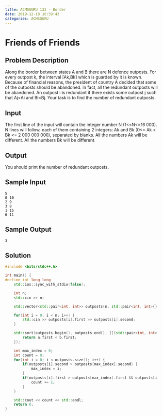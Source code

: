 ```yaml
---
title: ACMSGURU 133 - Border
date: 2019-12-18 16:59:43
categories: ACMSGURU
---
```

# Friends of Friends

<!--more-->

## Problem Description

Along the border between states A and B there are N defence outposts. For every outpost k, the interval [Ak,Bk] which is guarded by it is known. Because of financial reasons, the president of country A decided that some of the outposts should be abandoned. In fact, all the redundant outposts will be abandoned. An outpost i is redundant if there exists some outpost j such that Aj<Ai and Bi<Bj. Your task is to find the number of redundant outposts.

## Input

The first line of the input will contain the integer number N (1<=N<=16 000). N lines will follow, each of them containing 2 integers: Ak and Bk (0<= Ak < Bk <= 2 000 000 000), separated by blanks. All the numbers Ak will be different. All the numbers Bk will be different.


## Output

You should print the number of redundant outposts.

## Sample Input

```
5
0 10
2 9
3 8
1 15
6 11
```

## Sample Output

```
3
```

## Solution

```cpp
#include <bits/stdc++.h>

int main() {
#define int long long
    std::ios::sync_with_stdio(false);

    int n;
    std::cin >> n;

    std::vector<std::pair<int, int>> outposts(n, std::pair<int, int>{});

    for(int i = 0; i < n; i++) {
        std::cin >> outposts[i].first >> outposts[i].second;
    }

    std::sort(outposts.begin(), outposts.end(), [](std::pair<int, int> a, std::pair<int, int> b) {
        return a.first < b.first;
    });

    int max_index = 0;
    int count = 0;
    for(int i = 0; i < outposts.size(); i++) {
        if(outposts[i].second > outposts[max_index].second) {
            max_index = i;
        }
        if(outposts[i].first > outposts[max_index].first && outposts[i].second < outposts[max_index].second) {
            count += 1;
        }
    }

    std::cout << count << std::endl;
    return 0;
}
```
